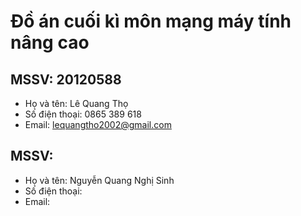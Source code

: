# Đồ án cuối kì môn mạng máy tính nâng cao
## MSSV: 20120588
- Họ và tên: Lê Quang Thọ
- Số điện thoại: 0865 389 618
- Email: lequangtho2002@gmail.com

## MSSV: 
- Họ và tên: Nguyễn Quang Nghị Sinh
- Số điện thoại:
- Email: 
